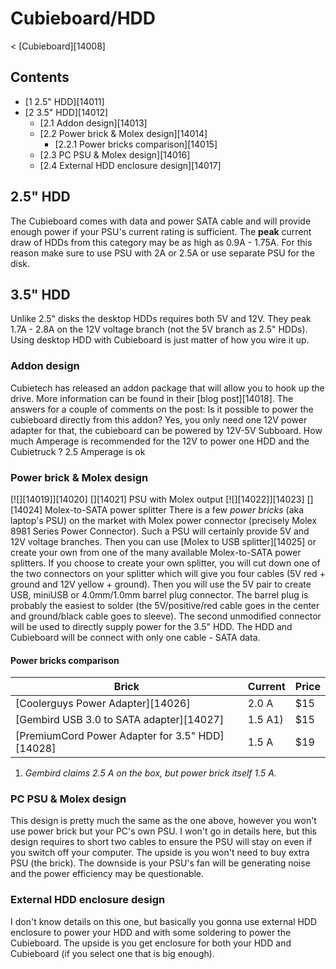 # Cubieboard/HDD
< [Cubieboard][14008]
 
  

## Contents
  * [1 2.5" HDD][14011]
  * [2 3.5" HDD][14012]
    * [2.1 Addon design][14013]
    * [2.2 Power brick & Molex design][14014]
      * [2.2.1 Power bricks comparison][14015]
    * [2.3 PC PSU & Molex design][14016]
    * [2.4 External HDD enclosure design][14017]

## 2.5" HDD
The Cubieboard comes with data and power SATA cable and will provide enough power if your PSU's current rating is sufficient. The **peak** current draw of HDDs from this category may be as high as 0.9A - 1.75A. For this reason make sure to use PSU with 2A or 2.5A or use separate PSU for the disk. 
## 3.5" HDD
Unlike 2.5" disks the desktop HDDs requires both 5V and 12V. They peak 1.7A - 2.8A on the 12V voltage branch (not the 5V branch as 2.5" HDDs). Using desktop HDD with Cubieboard is just matter of how you wire it up. 
### Addon design
Cubietech has released an addon package that will allow you to hook up the drive. More information can be found in their [blog post][14018]. 
The answers for a couple of comments on the post: 
Is it possible to power the cubieboard directly from this addon? Yes, you only need one 12V power adapter for that, the cubieboard can be powered by 12V-5V Subboard. 
How much Amperage is recommended for the 12V to power one HDD and the Cubietruck ? 2.5 Amperage is ok 
### Power brick & Molex design
[![][14019]][14020]
[][14021]
PSU with Molex output
[![][14022]][14023]
[][14024]
Molex-to-SATA power splitter
There is a few _power bricks_ (aka laptop's PSU) on the market with Molex power connector (precisely Molex 8981 Series Power Connector). Such a PSU will certainly provide 5V and 12V voltage branches. Then you can use [Molex to USB splitter][14025] or create your own from one of the many available Molex-to-SATA power splitters. If you choose to create your own splitter, you will cut down one of the two connectors on your splitter which will give you four cables (5V red + ground and 12V yellow + ground). Then you will use the 5V pair to create USB, miniUSB or 4.0mm/1.0mm barrel plug connector. The barrel plug is probably the easiest to solder (the 5V/positive/red cable goes in the center and ground/black cable goes to sleeve). The second unmodified connector will be used to directly supply power for the 3.5" HDD. The HDD and Cubieboard will be connect with only one cable - SATA data. 
#### Power bricks comparison
Brick | Current | Price   
---|---|---  
[Coolerguys Power Adapter][14026] | 2.0 A | $15   
[Gembird USB 3.0 to SATA adapter][14027] | 1.5 A1) | $15   
[PremiumCord Power Adapter for 3.5" HDD][14028] | 1.5 A | $19   
1) _Gembird claims 2.5 A on the box, but power brick itself 1.5 A._
### PC PSU & Molex design
This design is pretty much the same as the one above, however you won't use power brick but your PC's own PSU. I won't go in details here, but this design requires to short two cables to ensure the PSU will stay on even if you switch off your computer. The upside is you won't need to buy extra PSU (the brick). The downside is your PSU's fan will be generating noise and the power efficiency may be questionable. 
### External HDD enclosure design
I don't know details on this one, but basically you gonna use external HDD enclosure to power your HDD and with some soldering to power the Cubieboard. The upside is you get enclosure for both your HDD and Cubieboard (if you select one that is big enough).
